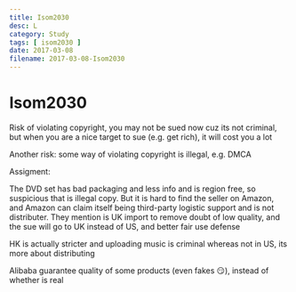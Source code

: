 ```yaml
---
title: Isom2030
desc: L
category: Study
tags: [ isom2030 ]
date: 2017-03-08
filename: 2017-03-08-Isom2030
---
```


# Isom2030

Risk of violating copyright, you may not be sued now cuz its not criminal, but when you are a nice target to sue (e.g. get rich), it will cost you a lot

Another risk: some way of violating copyright is illegal, e.g. DMCA

Assigment:

The DVD set has bad packaging and less info and is region free, so suspicious that is illegal copy. But it is hard to find the seller on Amazon, and Amazon can claim itself being third-party logistic support and is not distributer. They mention is UK import to remove doubt of low quality, and the sue will go to UK instead of US, and better fair use defense

HK is actually stricter and uploading music is criminal whereas not in US, its more about distributing

Alibaba guarantee quality of some products (even fakes :smirk:), instead of whether is real



